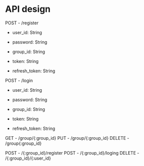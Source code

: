# API design

POST - /register

- user_id: String
- password: String

- group_id: String
- token: String
- refresh_token: String

POST - /login

- user_id: String
- password: String

- group_id: String
- token: String
- refresh_token: String

GET - /group/{:group_id}
PUT - /group/{:group_id}
DELETE - /group{:group_id}

POST - /{:group_id}/register
POST - /{:group_id}/loging
DELETE - /{:group_id}/{:user_id}
